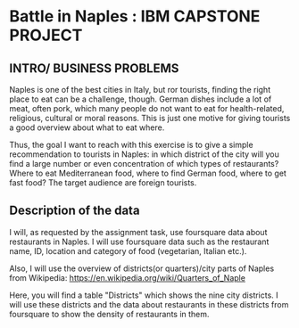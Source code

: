# Battle in Naples : IBM CAPSTONE PROJECT

## INTRO/ BUSINESS PROBLEMS

Naples is one of the best cities in Italy, but ror tourists, finding the right place to eat can be a challenge, though. German dishes include a lot of meat, often pork, which many people do not want to eat for health-related, religious, cultural or moral reasons. This is just one motive for giving tourists a good overview about what to eat where.

Thus, the goal I want to reach with this exercise is to give a simple recommendation to tourists in Naples: in which district of the city will you find a large number or even concentration of which types of restaurants? Where to eat Mediterranean food, where to find German food, where to get fast food? The target audience are foreign tourists.

## Description of the data
I will, as requested by the assignment task, use foursquare data about restaurants in Naples. I will use foursquare data such as the restaurant name, ID, location and category of food (vegetarian, Italian etc.).

Also, I will use the overview of districts(or quarters)/city parts of Naples from Wikipedia: https://en.wikipedia.org/wiki/Quarters_of_Naple

Here, you will find a table "Districts" which shows the nine city districts. I will use these districts and the data about restaurants in these districts from foursquare to show the density of restaurants in them.
